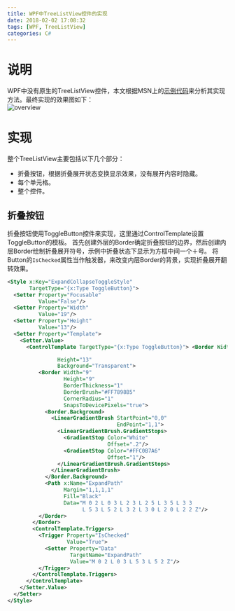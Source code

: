 ```yaml
---
title: WPF中TreeListView控件的实现
date: 2018-02-02 17:08:32
tags: [WPF, TreeListView]
categories: C#
---
```

# 说明
WPF中没有原生的TreeListView控件，本文根据MSN上的[示例代码](http://files.cnblogs.com/browser-yy/TreeListView.zip)来分析其实现方法。最终实现的效果图如下：  
![overview][]

# 实现
整个TreeListView主要包括以下几个部分：
- 折叠按钮，根据折叠展开状态变换显示效果，没有展开内容时隐藏。
- 每个单元格。
- 整个控件。

## 折叠按钮
折叠按钮使用ToggleButton控件来实现，这里通过ControlTemplate设置ToggleButton的模板。
首先创建外层的Border确定折叠按钮的边界，然后创建内层Border绘制折叠展开符号，示例中折叠状态下显示为方框中间一个＋号。
将Button的`IsChecked`属性当作触发器，来改变内层Border的背景，实现折叠展开翻转效果。
```xml
<Style x:Key="ExpandCollapseToggleStyle"
       TargetType="{x:Type ToggleButton}">
  <Setter Property="Focusable"
          Value="False"/>
  <Setter Property="Width"
          Value="19"/>
  <Setter Property="Height"
          Value="13"/>
  <Setter Property="Template">
    <Setter.Value>
      <ControlTemplate TargetType="{x:Type ToggleButton}"> <Border Width="19"

                Height="13"
                Background="Transparent">
          <Border Width="9"
                  Height="9"
                  BorderThickness="1"
                  BorderBrush="#FF7898B5"
                  CornerRadius="1"
                  SnapsToDevicePixels="true">
            <Border.Background>
              <LinearGradientBrush StartPoint="0,0"
                                   EndPoint="1,1">
                <LinearGradientBrush.GradientStops>
                  <GradientStop Color="White"
                                Offset=".2"/>
                  <GradientStop Color="#FFC0B7A6"
                                Offset="1"/>
                </LinearGradientBrush.GradientStops>
              </LinearGradientBrush>
            </Border.Background>
            <Path x:Name="ExpandPath"
                  Margin="1,1,1,1"
                  Fill="Black"
                  Data="M 0 2 L 0 3 L 2 3 L 2 5 L 3 5 L 3 3 
                        L 5 3 L 5 2 L 3 2 L 3 0 L 2 0 L 2 2 Z"/>
          </Border>
        </Border>
        <ControlTemplate.Triggers>
          <Trigger Property="IsChecked"
                   Value="True">
            <Setter Property="Data"
                    TargetName="ExpandPath"
                    Value="M 0 2 L 0 3 L 5 3 L 5 2 Z"/>
          </Trigger>
        </ControlTemplate.Triggers>
      </ControlTemplate>
    </Setter.Value>
  </Setter>
</Style>
```

[overview]: http://liyunting-blog.oss-cn-hangzhou.aliyuncs.com/TreeListView/overview.png?Expires=1517821154&OSSAccessKeyId=TMP.AQF68TJC4Ide1tJPA3AcCyX2OB4Wl804BxRGOMmj7ncAkWG3yTOzjh1rlXCKAAAwLAIUWEKetKGPUQK53jKSnv-LazIbzq0CFCCiK9ojTAVaqu-TgRf5ZPnpk3RY&Signature=84DTld5suSKIPvw1fCxWIcBj6S4%3D
